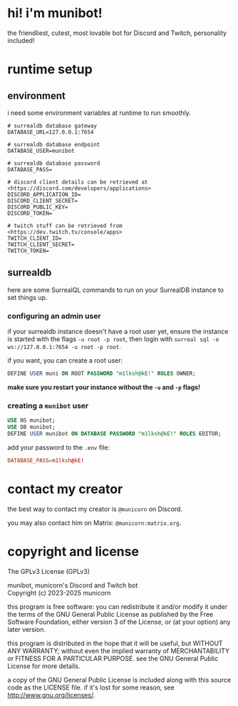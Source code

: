 # hi! i'm munibot!

the friendliest, cutest, most lovable bot for Discord and Twitch, personality
included!

# runtime setup

## environment

i need some environment variables at runtime to run smoothly.

```env
# surrealdb database gateway
DATABASE_URL=127.0.0.1:7654

# surrealdb database endpoint
DATABASE_USER=munibot

# surrealdb database password
DATABASE_PASS=

# discord client details can be retrieved at <https://discord.com/developers/applications>
DISCORD_APPLICATION_ID=
DISCORD_CLIENT_SECRET=
DISCORD_PUBLIC_KEY=
DISCORD_TOKEN=

# twitch stuff can be retrieved from <https://dev.twitch.tv/console/apps>
TWITCH_CLIENT_ID=
TWITCH_CLIENT_SECRET=
TWITCH_TOKEN=
```

## surrealdb

here are some SurrealQL commands to run on your SurrealDB instance to set things
up.

### configuring an admin user

if your surrealdb instance doesn't have a root user yet, ensure the instance is
started with the flags `-u root -p root`, then login with
`surreal sql -e ws://127.0.0.1:7654 -u root -p root`.

if you want, you can create a root user:

```sql
DEFINE USER muni ON ROOT PASSWORD "m1lksh@kE!" ROLES OWNER;
```

**make sure you restart your instance without the `-u` and `-p` flags!**

### creating a `munibot` user

```sql
USE NS munibot;
USE DB munibot;
DEFINE USER munibot ON DATABASE PASSWORD "m1lksh@kE!" ROLES EDITOR;
```

add your password to the `.env` file:

```conf
DATABASE_PASS=m1lksh@kE!
```

# contact my creator

the best way to contact my creator is `@municorn` on Discord.

you may also contact him on Matrix: `@municorn:matrix.org`.

# copyright and license

The GPLv3 License (GPLv3)

munibot, municorn's Discord and Twitch bot\
Copyright (c) 2023-2025 municorn

this program is free software: you can redistribute it and/or modify it under
the terms of the GNU General Public License as published by the Free Software
Foundation, either version 3 of the License, or (at your option) any later
version.

this program is distributed in the hope that it will be useful, but WITHOUT ANY
WARRANTY; without even the implied warranty of MERCHANTABILITY or FITNESS FOR A
PARTICULAR PURPOSE. see the GNU General Public License for more details.

a copy of the GNU General Public License is included along with this source code
as the LICENSE file. if it's lost for some reason, see
<http://www.gnu.org/licenses/>.
